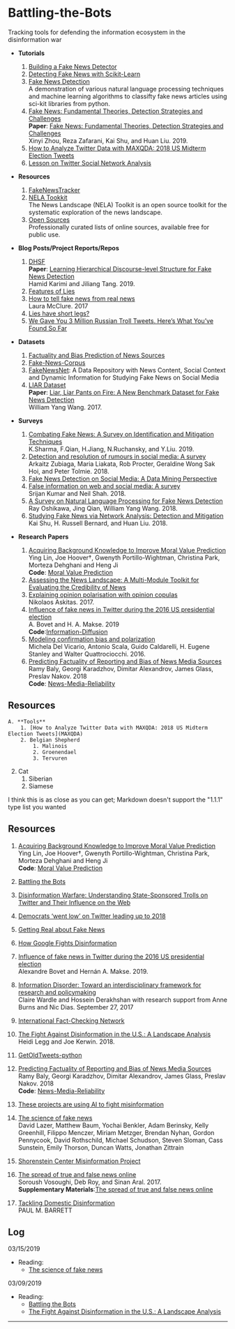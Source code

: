 # Battling-the-Bots
Tracking tools for defending the information ecosystem in the disinformation war

- **Tutorials**
    1. [Building a Fake News Detector](http://www.paulvangent.com/2018/08/31/building-a-fake-news-detector/)
    1. [Detecting Fake News with Scikit-Learn](https://www.datacamp.com/community/tutorials/scikit-learn-fake-news)
    1. [Fake News Detection](https://github.com/nishitpatel01/Fake_News_Detection)
       <br/>A demonstration of various natural language processing techniques and machine learning algorithms to classifty fake news articles using sci-kit libraries from python.
    1. [Fake News: Fundamental Theories, Detection Strategies and Challenges](https://www.fake-news-tutorial.com/)          <br/>**Paper**: [Fake News: Fundamental Theories, Detection Strategies and Challenges](http://www.public.asu.edu/~skai2/papers/wsdm_fake_news_tutorial.pdf)
       <br/>Xinyi Zhou, Reza Zafarani, Kai Shu, and Huan Liu. 2019.
    1. [How to Analyze Twitter Data with MAXQDA: 2018 US Midterm Election Tweets](MAXQDA)
    2. [Lesson on Twitter Social Network Analysis](https://github.com/alexbovet/network_lesson)
- **Resources**
    1. [FakeNewsTracker](http://blogtrackers.fulton.asu.edu:3000/#/dashboard)
    1. [NELA Tookkit](http://nelatoolkit.science/)
       <br/>The News Landscape (NELA) Toolkit is an open source toolkit for the systematic exploration of the news landscape. 
    1. [Open Sources](http://www.opensources.co/)
       <br/>Professionally curated lists of online sources, available free for public use.
- **Blog Posts/Project Reports/Repos**
    1. [DHSF](https://github.com/hamidkarimi/DHSF)
       <br/>**Paper**: [Learning Hierarchical Discourse-level Structure for Fake News Detection](http://cse.msu.edu/~karimiha/publications/NAACL2019Discourse.pdf)
       <br/>Hamid Karimi and Jiliang Tang. 2019.
    1. [Features of Lies](https://paul92.github.io/ADA_Project/)
    2. [How to tell fake news from real news](https://blog.ed.ted.com/2017/01/12/how-to-tell-fake-news-from-real-news/)
       <br/> Laura McClure. 2017
    2. [Lies have short legs?](https://exploringlies.github.io/lies-have-short-legs/)
    3. [We Gave You 3 Million Russian Troll Tweets. Here’s What You’ve Found So Far](https://fivethirtyeight.com/features/what-you-found-in-3-million-russian-troll-tweets/)
- **Datasets**
    1. [Factuality and Bias Prediction of News Sources](https://github.com/ramybaly/News-Media-Reliability)
    2. [Fake-News-Corpus](https://github.com/abhinavchdhry/Fake-News-Corpus)
    3. [FakeNewsNet](https://github.com/KaiDMML/FakeNewsNet): A Data Repository with News Content, Social Context and Dynamic Information for Studying Fake News on Social Media
    4. [LIAR Dataset](https://www.cs.ucsb.edu/~william/data/liar_dataset.zip)
       </br>**Paper**: [Liar, Liar Pants on Fire: A New Benchmark Dataset for Fake News Detection](https://arxiv.org/pdf/1705.00648v1.pdf)
       <br/>William Yang Wang. 2017.


- **Surveys**
    1. [Combating Fake News: A Survey on Identification and Mitigation Techniques](https://arxiv.org/pdf/1901.06437.pdf)
       <br/>K.Sharma, F.Qian, H.Jiang, N.Ruchansky, and Y.Liu. 2019.
    1. [Detection and resolution of rumours in social media: A survey]()
       <br/>Arkaitz Zubiaga, Maria Liakata, Rob Procter, Geraldine Wong Sak Hoi, and Peter Tolmie. 2018.
    1. [Fake News Detection on Social Media: A Data Mining Perspective](https://arxiv.org/pdf/1708.01967.pdf)
    1. [False information on web and social media: A survey](https://arxiv.org/pdf/1804.08559.pdf)
       <br/>Srijan Kumar and Neil Shah. 2018. 
    1. [A Survey on Natural Language Processing for Fake News Detection](https://arxiv.org/abs/1811.00770)
       <br/>Ray Oshikawa, Jing Qian, William Yang Wang. 2018.
    2. [Studying Fake News via Network Analysis: Detection and Mitigation](https://arxiv.org/abs/1804.10233)
       <br/>Kai Shu, H. Russell Bernard, and Huan Liu. 2018.
- **Research Papers**
    1. [Acquiring Background Knowledge to Improve Moral Value Prediction]()
       <br/>Ying Lin, Joe Hoover†, Gwenyth Portillo-Wightman, Christina Park, Morteza Dehghani and Heng Ji
       <br/>**Code**: [Moral Value Prediction](https://github.com/limteng-rpi/mvp)
    1. [Assessing the News Landscape: A Multi-Module Toolkit for Evaluating the Credibility of News](http://homepages.rpi.edu/~horneb/WWW18_Horne_Demo.pdf)
    1. [Explaining opinion polarisation with opinion copulas](https://journals.plos.org/plosone/article/file?id=10.1371/journal.pone.0183277&type=printable)
       <br/>Nikolaos Askitas. 2017.
    1. [Influence of fake news in Twitter during the 2016 US presidential election](http://www.nature.com/articles/s41467-018-07761-2)
       <br/>A. Bovet and H. A. Makse. 2019
       <br/>**Code**:[Information-Diffusion](https://github.com/alexbovet/information_diffusion)
    3. [Modeling confirmation bias and polarization](https://arxiv.org/pdf/1607.00022.pdf)
       <br/>Michela Del Vicario, Antonio Scala, Guido Caldarelli, H. Eugene Stanley and Walter Quattrociocchi. 2016.
    4. [Predicting Factuality of Reporting and Bias of News Media Sources](https://arxiv.org/pdf/1810.01765.pdf)
   <br/>Ramy Baly, Georgi Karadzhov, Dimitar Alexandrov, James Glass, Preslav Nakov. 2018
   <br/>**Code**: [News-Media-Reliability](https://github.com/ramybaly/News-Media-Reliability)


## Resources

    A. **Tools**
        1. [How to Analyze Twitter Data with MAXQDA: 2018 US Midterm Election Tweets](MAXQDA)
        2. Belgian Shepherd
            1. Malinois
            2. Groenendael
            3. Tervuren
2. Cat
    1. Siberian
    2. Siamese

I think this is as close as you can get; Markdown doesn't support the "1.1.1" type list you wanted


## Resources
1. [Acquiring Background Knowledge to Improve Moral Value Prediction]()
   <br/>Ying Lin, Joe Hoover†, Gwenyth Portillo-Wightman, Christina Park, Morteza Dehghani and Heng Ji
   <br/>**Code**: [Moral Value Prediction](https://github.com/limteng-rpi/mvp)

1. [Battling the Bots](https://foreignpolicy.com/2018/11/12/battling-the-bots-ai-russia-disinformation-fake-news/)
2. [Disinformation Warfare: Understanding State-Sponsored Trolls on Twitter and Their Influence on the Web](https://arxiv.org/pdf/1801.09288.pdf)
3. [Democrats ‘went low’ on Twitter leading up to 2018](https://www.rollcall.com/news/campaigns/lead-midterms-twitter-republicans-went-high-democrats-went-low)

3. [Getting Real about Fake News](https://www.kaggle.com/mrisdal/fake-news)
3. [How Google Fights Disinformation](https://storage.googleapis.com/gweb-uniblog-publish-prod/documents/HowGoogleFightsDisinformation.pdf?utm_campaign=NLP%20News&utm_medium=email&utm_source=Revue%20newsletter)
3. [Influence of fake news in Twitter during the 2016 US presidential election](https://www.researchgate.net/publication/323956688_Influence_of_fake_news_in_Twitter_during_the_2016_US_presidential_election)
   <br/>Alexandre Bovet and Hernán A. Makse. 2019.
3. [Information Disorder: Toward an interdisciplinary framework for research and policymaking](https://shorensteincenter.org/wp-content/uploads/2017/10/PREMS-162317-GBR-2018-Report-de%CC%81sinformation.pdf?x78124)
   <br/>Claire Wardle and Hossein Derakhshan with research support from Anne Burns and Nic Dias. September 27, 2017
3. [International Fact-Checking Network](https://www.poynter.org/ifcn/)
3. [The Fight Against Disinformation in the U.S.: A Landscape Analysis](https://shorensteincenter.org/the-fight-against-disinformation-in-the-u-s-a-landscape-analysis/)
<br/>Heidi Legg and Joe Kerwin. 2018.
4. [GetOldTweets-python](https://github.com/Jefferson-Henrique/GetOldTweets-python)

4. [Predicting Factuality of Reporting and Bias of News Media Sources](https://arxiv.org/pdf/1810.01765.pdf)
   <br/>Ramy Baly, Georgi Karadzhov, Dimitar Alexandrov, James Glass, Preslav Nakov. 2018
   <br/>**Code**: [News-Media-Reliability](https://github.com/ramybaly/News-Media-Reliability)
4. [These projects are using AI to fight misinformation](https://www.poynter.org/fact-checking/2019/these-projects-are-using-ai-to-fight-misinformation/)
4. [The science of fake news](http://science.sciencemag.org/content/359/6380/1094)
   <br/> David Lazer, Matthew Baum, Yochai Benkler, Adam Berinsky, Kelly Greenhill, Filippo Menczer, Miriam Metzger, Brendan Nyhan, Gordon Pennycook, David Rothschild, Michael Schudson, Steven Sloman, Cass Sunstein, Emily Thorson, Duncan Watts, Jonathan Zittrain
4. [Shorenstein Center Misinformation Project](https://shorensteincenter.org/about-us/areas-of-focus/misinformation/)
4. [The spread of true and false news online](http://ide.mit.edu/sites/default/files/publications/2017%20IDE%20Research%20Brief%20False%20News.pdf)
   <br/>Soroush Vosoughi, Deb Roy, and Sinan Aral. 2017.
   <br/>**Supplementary Materials**:[The spread of true and false news online](http://science.sciencemag.org/content/sci/suppl/2018/03/07/359.6380.1146.DC1/aap9559_Vosoughi_SM.pdf)

5. [Tackling Domestic Disinformation](https://issuu.com/nyusterncenterforbusinessandhumanri/docs/nyu_domestic_disinformation_digital?e=31640827/68184927)
<br/>PAUL M. BARRETT

## Log
03/15/2019
- Reading:
  * [The science of fake news](http://science.sciencemag.org/content/359/6380/1094)

03/09/2019
- Reading:
  * [Battling the Bots](https://foreignpolicy.com/2018/11/12/battling-the-bots-ai-russia-disinformation-fake-news/)
  * [The Fight Against Disinformation in the U.S.: A Landscape Analysis](https://shorensteincenter.org/the-fight-against-disinformation-in-the-u-s-a-landscape-analysis/)
-----
